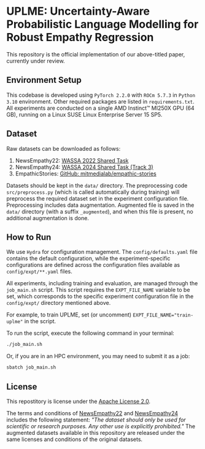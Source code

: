 # UPLME: Uncertainty-Aware Probabilistic Language Modelling for Robust Empathy Regression 

This repository is the official implementation of our above-titled paper, currently under review.

## Environment Setup
This codebase is developed using `PyTorch 2.2.0` with `ROCm 5.7.3` in `Python 3.10` environment. Other required packages are listed in `requirements.txt`. All experiments are conducted on a single AMD Instinct™ MI250X GPU (64 GB), running on a Linux SUSE Linux Enterprise Server 15 SP5.

## Dataset
Raw datasets can be downloaded as follows:
1. NewsEmpathy22: [WASSA 2022 Shared Task](https://codalab.lisn.upsaclay.fr/competitions/834#learn_the_details-datasets)
2. NewsEmpathy24: [WASSA 2024 Shared Task (Track 3)](https://codalab.lisn.upsaclay.fr/competitions/18810#learn_the_details-datasets)
3. EmpathicStories: [GitHub: mitmedialab/empathic-stories](https://github.com/mitmedialab/empathic-stories)

Datasets should be kept in the `data/` directory. The preprocessing code `src/preprocess.py` (which is called automatically during training) will preprocess the required dataset set in the experiment configuration file. Preprocessing includes data augmentation. Augmented file is saved in the `data/` directory (with a suffix `_augmented`), and when this file is present, no additional augmentation is done.

## How to Run
We use `Hydra` for configuration management. The `config/defaults.yaml` file contains the default configuration, while the experiment-specific configurations are defined across the configuration files available as `config/expt/**.yaml` files.

All experiments, including training and evaluation, are managed through the `job_main.sh` script. This script requires the `EXPT_FILE_NAME` variable to be set, which corresponds to the specific experiment configuration file in the `config/expt/` directory mentioned above. 

For example, to train UPLME, set (or uncomment) `EXPT_FILE_NAME="train-uplme"` in the script.

To run the script, execute the following command in your terminal:
```bash
./job_main.sh
```

Or, if you are in an HPC environment, you may need to submit it as a job:
```bash
sbatch job_main.sh
```

## License
This repostitory is license under the [Apache License 2.0](https://www.apache.org/licenses/LICENSE-2.0).

The terms and conditions of [NewsEmpathy22](https://codalab.lisn.upsaclay.fr/competitions/834#learn_the_details-terms_and_conditions) and [NewsEmpathy24](https://codalab.lisn.upsaclay.fr/competitions/18810#learn_the_details-terms_and_conditions) includes the following statement: _"The dataset should only be used for scientific or research purposes. Any other use is explicitly prohibited."_ The augmented datasets available in this repository are released under the same licenses and conditions of the original datasets.
